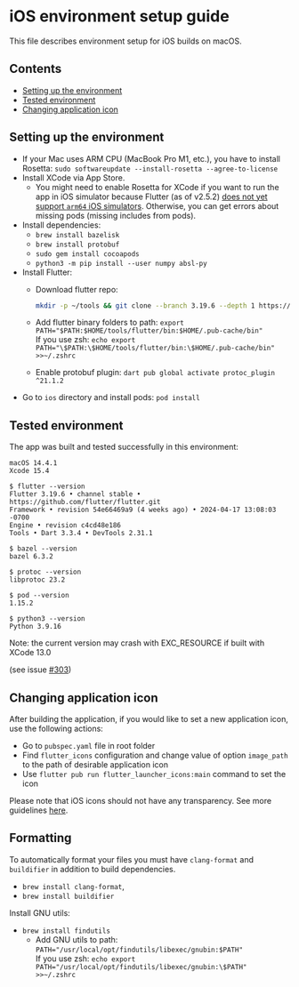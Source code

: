 # iOS environment setup guide

This file describes environment setup for iOS builds on macOS.

## Contents

* [Setting up the environment](#setting-up-the-environment)
* [Tested environment](#tested-environment)
* [Changing application icon](#changing-application-icon)

## Setting up the environment

* If your Mac uses ARM CPU (MacBook Pro M1, etc.), you have to install Rosetta: `sudo softwareupdate --install-rosetta --agree-to-license`
* Install XCode via App Store.  
  * You might need to enable Rosetta for XCode if you want to run the app in iOS simulator because Flutter (as of v2.5.2)
[does not yet support `arm64` iOS simulators](https://flutter.dev/docs/development/add-to-app/ios/project-setup#apple-silicon-arm64-macs).
Otherwise, you can get errors about missing pods
(missing includes from pods).
* Install dependencies:
  * `brew install bazelisk`
  * `brew install protobuf`
  * `sudo gem install cocoapods`
  * `python3 -m pip install --user numpy absl-py`
* Install Flutter:
  * Download flutter repo:

    ```bash
    mkdir -p ~/tools && git clone --branch 3.19.6 --depth 1 https://github.com/flutter/flutter.git ~/tools/flutter
    ```

  * Add flutter binary folders to path: `export PATH="$PATH:$HOME/tools/flutter/bin:$HOME/.pub-cache/bin"`  
    If you use zsh: `echo export PATH="\$PATH:\$HOME/tools/flutter/bin:\$HOME/.pub-cache/bin" >>~/.zshrc`
  * Enable protobuf plugin: `dart pub global activate protoc_plugin ^21.1.2`
* Go to `ios` directory and install pods: `pod install`

## Tested environment

The app was built and tested successfully in this environment:

```shell
macOS 14.4.1
Xcode 15.4

$ flutter --version
Flutter 3.19.6 • channel stable • https://github.com/flutter/flutter.git
Framework • revision 54e66469a9 (4 weeks ago) • 2024-04-17 13:08:03 -0700
Engine • revision c4cd48e186
Tools • Dart 3.3.4 • DevTools 2.31.1

$ bazel --version
bazel 6.3.2

$ protoc --version
libprotoc 23.2

$ pod --version
1.15.2

$ python3 --version
Python 3.9.16
```

Note: the current version may crash with EXC_RESOURCE if built with XCode 13.0
<!-- markdown-link-check-disable-next-line -->
(see issue [#303](https://github.com/mlcommons/mobile_app_flutter/issues/303))

## Changing application icon

[comment]: # (TODO move this somewhere?)

After building the application, if you would like to set a new application icon, use the following actions:

* Go to `pubspec.yaml` file in root folder
* Find `flutter_icons` configuration and change value of option `image_path` to the path of desirable application icon
* Use `flutter pub run flutter_launcher_icons:main` command to set the icon

Please note that iOS icons should not have any transparency. See more guidelines [here](https://developer.apple.com/design/human-interface-guidelines/app-icons).

## Formatting

[comment]: # (TODO add info about installing other tools)

To automatically format your files you must have `clang-format` and `buildifier` in addition to build dependencies.

* `brew install clang-format`,
* `brew install buildifier`

Install GNU utils:

* `brew install findutils`
  * Add GNU utils to path: `PATH="/usr/local/opt/findutils/libexec/gnubin:$PATH"`  
    If you use zsh: `echo export PATH="/usr/local/opt/findutils/libexec/gnubin:\$PATH" >>~/.zshrc`
